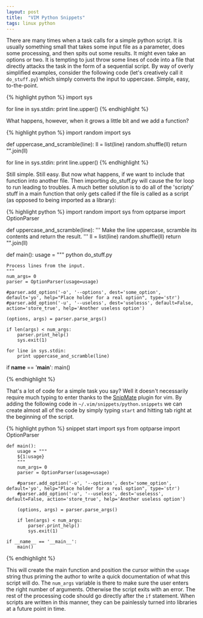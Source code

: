 ```yaml
---
layout: post
title:  "VIM Python Snippets"
tags: linux python
---
```


There are many times when a task calls for a simple python script. It is
usually something small that takes some input file as a parameter, does some
processing, and then spits out some results. It might even take an options or
two. It is tempting to just throw some lines of code into a file that directly
attacks the task in the form of a sequential script. By way of overly simplified
examples, consider the following code (let's creatively call it ``do_stuff.py``)
which simply converts the input to uppercase.  Simple, easy, to-the-point.

{% highlight python %}
import sys

for line in sys.stdin:
    print line.upper()
{% endhighlight %}

What happens, however, when it grows a little bit and we add a function?


{% highlight python %}
import random
import sys

def uppercase_and_scramble(line):
   ll = list(line)
   random.shuffle(ll)
   return "".join(ll)

for line in sys.stdin:
    print line.upper()
{% endhighlight %}

Still simple. Still easy. But now what happens, if we want to include that
function into another file. Then importing do_stuff.py will cause the for
loop to run leading to troubles. A much better solution is to do all of the
'scripty' stuff in a main function that only gets called if the file is called
as a script (as opposed to being imported as a library):

{% highlight python %}
import random
import sys
from optparse import OptionParser

def uppercase_and_scramble(line):
    '''
    Make the line uppercase, scramble its contents and return the result.
    '''
    ll = list(line)
    random.shuffle(ll)
    return "".join(ll)

def main():
    usage = """
    python do_stuff.py

    Process lines from the input.
    """
    num_args= 0
    parser = OptionParser(usage=usage)

    #parser.add_option('-o', '--options', dest='some_option', default='yo', help="Place holder for a real option", type='str')
    #parser.add_option('-u', '--useless', dest='uselesss', default=False, action='store_true', help='Another useless option')

    (options, args) = parser.parse_args()

    if len(args) < num_args:
        parser.print_help()
        sys.exit(1)

    for line in sys.stdin:
        print uppercase_and_scramble(line)

if __name__ == '__main__':
    main()


{% endhighlight %}

That's a lot of code for a simple task you say? Well it doesn't necessarily
require much typing to enter thanks to the
[SnipMate](http://www.vim.org/scripts/script.php?script_id=2540) plugin for
vim. By adding the following code in ``~/.vim/snippets/python.snippets`` we can
create almost all of the code by simply typing ``start`` and hitting tab
right at the beginning of the script.

{% highlight python %}
snippet start
    import sys
    from optparse import OptionParser

    def main():
        usage = """
        ${1:usage}
        """
        num_args= 0
        parser = OptionParser(usage=usage)

        #parser.add_option('-o', '--options', dest='some_option', default='yo', help="Place holder for a real option", type='str')
        #parser.add_option('-u', '--useless', dest='uselesss', default=False, action='store_true', help='Another useless option')

        (options, args) = parser.parse_args()

        if len(args) < num_args:
            parser.print_help()
            sys.exit(1)

    if __name__ == '__main__':
        main()

{% endhighlight %}

This will create the main function and position the cursor within the ``usage`` string 
thus priming the author to write a quick documentation of what this script will do. 
The ``num_args`` variable is there to make sure the user enters the right number of
arguments. Otherwise the script exits with an error. The rest of the processing code
should go directly after the `if` statement. When scripts are written in this manner, 
they can be painlessly turned into libraries at a future point in time.
